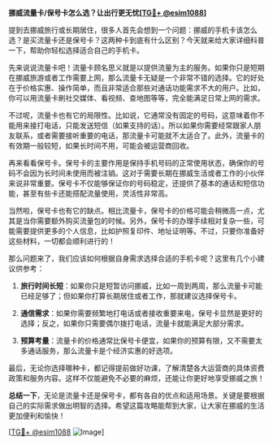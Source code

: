 **挪威流量卡/保号卡怎么选？让出行更无忧[[TG💪+ @esim1088](https://t.me/s/esim1088)]**

提到去挪威旅行或长期居住，很多人首先会想到一个问题：挪威的手机卡该怎么选？是买流量卡还是保号卡？这两种卡到底有什么区别？今天就来给大家详细科普一下，帮助你轻松选择适合自己的手机卡。

先来说说流量卡吧！流量卡顾名思义就是以提供流量为主的服务。如果你只是短期在挪威旅游或者工作需要上网，那么流量卡无疑是一个非常不错的选择。它的好处在于价格实惠、操作简单，而且非常适合那些对通话功能需求不大的用户。比如，你可以用流量卡刷社交媒体、看视频、查地图等等，完全能满足日常上网的需求。

不过呢，流量卡也有它的局限性。比如说，它通常没有固定的号码，这意味着你不能用来接打电话，只能发送短信（如果支持的话）。所以如果你需要经常跟家人朋友联系，或者需要接听重要的电话，那流量卡可能就不太适合了。此外，流量卡的有效期一般较短，如果长时间不用，可能会被运营商回收。

再来看看保号卡。保号卡的主要作用是保持手机号码的正常使用状态，确保你的号码不会因为长时间未使用而被注销。这对于需要长期在挪威生活或者工作的小伙伴来说非常重要。保号卡不仅能够保证你的号码稳定，还提供了基本的通话和短信功能，甚至有些卡还能搭配流量使用，灵活性非常高。

当然啦，保号卡也有它的缺点。相比流量卡，保号卡的价格可能会稍微高一点，尤其是当你需要额外购买流量包的时候。另外，保号卡的办理手续相对复杂一些，可能需要提供更多的个人信息，比如护照复印件、地址证明等。不过，只要你准备好这些材料，一切都会顺利进行的！

那么问题来了，我们应该如何根据自身需求选择合适的手机卡呢？这里有几个小建议供参考：

1. **旅行时间长短**：如果你只是短暂访问挪威，比如一周到两周，那么流量卡可能已经足够了；但如果你打算长期居住或者工作，那就建议选择保号卡。

2. **通信需求**：如果你需要频繁地打电话或者接收重要来电，保号卡显然是更好的选择；反之，如果你只需要偶尔拨打电话，流量卡就能满足大部分需求。

3. **预算考量**：流量卡的价格通常比保号卡便宜，如果你的预算有限，又不需要太多通话服务，那么流量卡是个经济实惠的好选项。

最后，无论你选择哪种卡，都记得提前做好功课，了解清楚各大运营商的具体资费政策和服务内容。这样不仅能避免不必要的麻烦，还能让你更好地享受挪威之旅！

**总结一下**，无论是流量卡还是保号卡，都有各自的优点和适用场景。关键是要根据自己的实际需求做出明智的选择。希望这篇攻略能帮到大家，让大家在挪威的生活更加便利和愉快！

[[TG💪+ @esim1088](https://t.me/s/esim1088) ![Image](https://i.postimg.cc/4NQfJmqS/Snipaste-2025-05-13-00-14-12.png)]